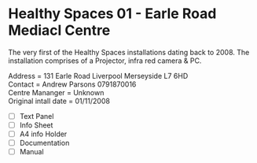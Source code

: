 # Healthy Spaces 01 - Earle Road Mediacl Centre
The very first of the Healthy Spaces installations dating back to 2008. The installation comprises of a Projector, infra red camera & PC.

Address               = 131 Earle Road Liverpool Merseyside L7 6HD  
Contact               = Andrew Parsons 0791870016  
Centre Mananger       = Unknown  
Original intall date  = 01/11/2008  


- [ ] Text Panel
- [ ] Info Sheet
- [ ] A4 info Holder
- [ ] Documentation
- [ ] Manual
